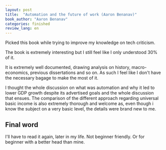 ```yaml
---
layout: post
title:  "Automation and the future of work (Aaron Benanav)"
book_author: "Aaron Benanav"
categories: finished
review_lang: en
---
```


Picked this book while trying to improve my knowledge on tech criticism.

The book is extremely interesting but I still feel like I only understood 30% of it.

It is extremely well documented, drawing analysis on history, macro-economics, previous dissertations and so on. As such I feel like I don't have the necessary bagage to make the most of it.

I thought the whole discussion on what was automation and why it led to lower GDP growth despite its advertised goals and the whole discussion that ensues. The comparison of the different approach regarding universal basic income is also extremely thorough and welcome as, even though i know the subject on a very basic level, the details were brand new to me.

## Final word

I'll have to read it again, later in my life. Not beginner friendly. Or for beginner with a better head than mine.